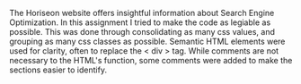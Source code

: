 The Horiseon website offers insightful information about Search Engine Optimization. In this assignment I tried to make the code as legiable as possible. This was done through consolidating as many css values, and grouping as many css classes as possible. Semantic HTML elements were used for clarity, often to replace the < div > tag. While comments are not necessary to the HTML's function, some comments were added to make the sections easier to identify. 
